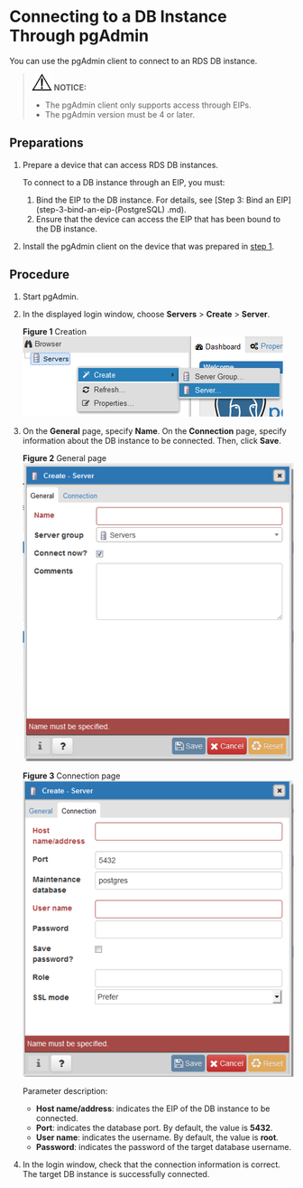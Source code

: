 # Connecting to a DB Instance Through pgAdmin<a name="rds_pg_11_0005"></a>

You can use the  pgAdmin  client to  connect to an RDS DB instance.

>![](public_sys-resources/icon-notice.gif) **NOTICE:**   
>-   The pgAdmin client only supports access through EIPs.  
>-   The pgAdmin version must be 4 or later.  

## **Preparations**<a name="section48118919135236"></a>

1.  <a name="li345439671899"></a>Prepare a device that can access RDS DB instances.

    To connect to a DB instance through an EIP, you must:

    1.  Bind the EIP to the DB instance. For details, see  [Step 3: Bind an EIP](step-3-bind-an-eip-(PostgreSQL)
.md).
    2.  Ensure that the device can access the EIP that has been bound to the DB instance.

2.  Install the pgAdmin client on the device that was prepared in  [step 1](#li345439671899).

## Procedure<a name="section161845331185"></a>

1.  Start pgAdmin.
2.  In the displayed login window, choose  **Servers**  \>  **Create**  \>  **Server**.

    **Figure  1**  Creation<a name="fig271103014223"></a>  
    ![](figures/creation.png "creation")

3.  On the  **General**  page, specify  **Name**. On the  **Connection**  page, specify information about the DB instance to be connected. Then, click  **Save**.

    **Figure  2**  General page<a name="fig12951421269"></a>  
    ![](figures/general-page.png "general-page")

    **Figure  3**  Connection page<a name="fig1037014231499"></a>  
    ![](figures/connection-page.png "connection-page")

    Parameter description:

    -   **Host name/address**: indicates the EIP of the DB instance to be connected.
    -   **Port**: indicates the database port. By default, the value is  **5432**.
    -   **User name**: indicates the username. By default, the value is  **root**.
    -   **Password**: indicates the password of the target database username.

4.  In the login window, check that the connection information is correct. The target DB instance is successfully connected.

